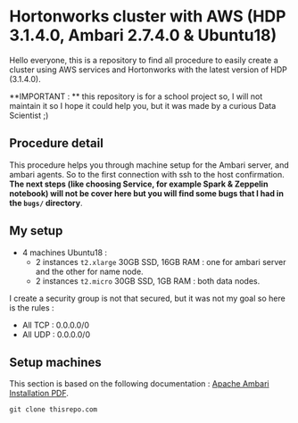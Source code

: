 # Hortonworks cluster with AWS (HDP 3.1.4.0, Ambari 2.7.4.0 & Ubuntu18)

Hello everyone, this is a repository to find all procedure to easily create a cluster using AWS services and Hortonworks with the latest version of HDP (3.1.4.0).

**IMPORTANT : ** this repository is for a school project so, I will not maintain it so I hope it could help you, but it was made by a curious Data Scientist ;) 

## Procedure detail

This procedure helps you through machine setup for the Ambari server, and ambari agents. So to the first connection with ssh to the host confirmation. **The next steps (like choosing Service, for example Spark & Zeppelin notebook) will not be cover here but you will find some bugs that I had in the `bugs/` directory**.

## My setup

* 4 machines Ubuntu18 :
    * 2 instances `t2.xlarge` 30GB SSD, 16GB RAM : one for ambari server and the other for name node.
    * 2 instances `t2.micro` 30GB SSD, 1GB RAM : both data nodes.

I create a security group is not that secured, but it was not my goal so here is the rules :
* All TCP : 0.0.0.0/0
* All UDP : 0.0.0.0/0

## Setup machines

This section is based on the following documentation : [Apache Ambari Installation
PDF](https://docs.cloudera.com/HDPDocuments/Ambari-2.7.4.0/bk_ambari-installation/content/ch_Getting_Ready.html).

    git clone thisrepo.com

